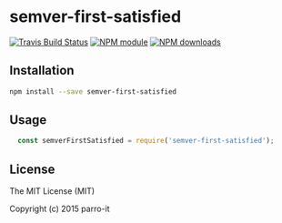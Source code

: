 # semver-first-satisfied



[![Travis Build Status](https://img.shields.io/travis/parro-it/semver-first-satisfied.svg)](http://travis-ci.org/parro-it/semver-first-satisfied)
[![NPM module](https://img.shields.io/npm/v/semver-first-satisfied.svg)](https://npmjs.org/package/semver-first-satisfied)
[![NPM downloads](https://img.shields.io/npm/dt/semver-first-satisfied.svg)](https://npmjs.org/package/semver-first-satisfied)

## Installation

```bash
npm install --save semver-first-satisfied
```

## Usage

```javascript
  const semverFirstSatisfied = require('semver-first-satisfied');
```

## License


The MIT License (MIT)

Copyright (c) 2015 parro-it
